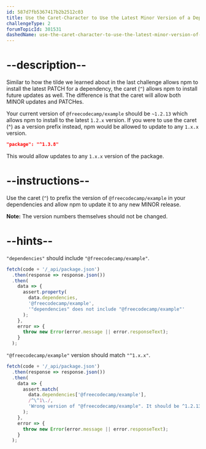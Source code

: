 ```yaml
---
id: 587d7fb5367417b2b2512c03
title: Use the Caret-Character to Use the Latest Minor Version of a Dependency
challengeType: 2
forumTopicId: 301531
dashedName: use-the-caret-character-to-use-the-latest-minor-version-of-a-dependency
---
```


# --description--

Similar to how the tilde we learned about in the last challenge allows npm to install the latest PATCH for a dependency, the caret (`^`) allows npm to install future updates as well. The difference is that the caret will allow both MINOR updates and PATCHes.

Your current version of `@freecodecamp/example` should be `~1.2.13` which allows npm to install to the latest `1.2.x` version. If you were to use the caret (^) as a version prefix instead, npm would be allowed to update to any `1.x.x` version.

```json
"package": "^1.3.8"
```

This would allow updates to any `1.x.x` version of the package.

# --instructions--

Use the caret (`^`) to prefix the version of `@freecodecamp/example` in your dependencies and allow npm to update it to any new MINOR release.

**Note:** The version numbers themselves should not be changed.

# --hints--

`"dependencies"` should include `"@freecodecamp/example"`.

```js
fetch(code + '/_api/package.json')
  .then(response => response.json())
  .then(
    data => {
      assert.property(
        data.dependencies,
        '@freecodecamp/example',
        '"dependencies" does not include "@freecodecamp/example"'
      );
    },
    error => {
      throw new Error(error.message || error.responseText);
    }
  );
```

`"@freecodecamp/example"` version should match `"^1.x.x"`.

```js
fetch(code + '/_api/package.json')
  .then(response => response.json())
  .then(
    data => {
      assert.match(
        data.dependencies['@freecodecamp/example'],
        /^\^1\./,
        'Wrong version of "@freecodecamp/example". It should be ^1.2.13'
      );
    },
    error => {
      throw new Error(error.message || error.responseText);
    }
  );
```

